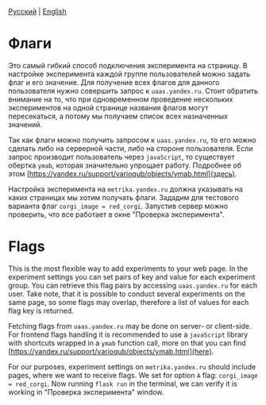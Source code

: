 [Русский](#флаги) | [English](#flags)

# Флаги
Это самый гибкий способ подключения эксперимента на страницу. В настройке эксперимента каждой группе пользователей можно задать флаг и его значение. Для получение всех флагов для данного пользователя нужно совершить запрос к `uaas.yandex.ru`.
Стоит обратить внимание на то, что при одновременном проведение нескольких экспериментов на одной странице названия флагов могут пересекаться, а потому мы получаем список всех назначенных значений.

Так как флаги можно получить запросом к `uaas.yandex.ru`, то его можно сделать либо на серверной части, либо на стороне пользователя. Если запрос производит пользователь через `javaScript`, то существует обертка `ymab`, которая значительно упрощает работу. Подробнее об этом [https://yandex.ru/support/varioqub/objects/ymab.html](здесь).

Настройка эксперимента на `metrika.yandex.ru` должна указывать на каких страницах мы хотим получать флаги.
Зададим для тестового варианта флаг `corgi_image = red_corgi`. Запустив сервер можно проверить, что все работает в окне "Проверка эксперимента".



# Flags
This is the most flexible way to add experiments to your web page. In the experiment settings you can set pairs of key and value for each experiment group. You can retrieve this flag pairs by accessing `uaas.yandex.ru` for each user.
Take note, that it is possible to conduct several experiments on the same page, so some flags may overlap, therefore a list of values for each flag key is returned.

Fetching flags from `uaas.yandex.ru` may be done on server- or client-side. For frontend flags handling it is recommended to use a `javaScript` library with shortcuts wrapped in a `ymab` function call, more on that you can find [https://yandex.ru/support/varioqub/objects/ymab.html](here).

For our purposes, experiment settings on `metrika.yandex.ru` should include pages, where we want to receive flags. We set for option `A` flag: `corgi_image = red_corgi`. Now running `flask run` in the terminal, we can verify it is working in "Проверка эксперимента" window.
